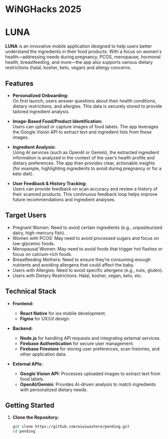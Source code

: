 # WiNGHacks 2025

# LUNA

**LUNA** is an innovative mobile application designed to help users better understand the ingredients in their food products. With a focus on women's health—addressing needs during pregnancy, PCOS, menopause, hormonal health, breastfeeding, and more—the app also supports various dietary restrictions (halal, kosher, keto, vegan) and allergy concerns.

## Features

- **Personalized Onboarding:**  
  On first launch, users answer questions about their health conditions, dietary restrictions, and allergies. This data is securely stored to provide tailored ingredient analysis.

- **Image-Based Food/Product Identification:**  
  Users can upload or capture images of food labels. The app leverages the Google Vision API to extract text and ingredient lists from these images.

- **Ingredient Analysis:**  
  Using AI services (such as OpenAI or Gemini), the extracted ingredient information is analyzed in the context of the user’s health profile and dietary preferences. The app then provides clear, actionable insights (for example, highlighting ingredients to avoid during pregnancy or for a keto diet).

- **User Feedback & History Tracking:**  
  Users can provide feedback on scan accuracy and review a history of their scanned products. This continuous feedback loop helps improve future recommendations and ingredient analyses.

## Target Users
- Pregnant Women: Need to avoid certain ingredients (e.g., unpasteurized dairy, high-mercury fish).
- Women with PCOS: May need to avoid processed sugars and focus on low-glycemic foods.
- Menopausal Women: May need to avoid foods that trigger hot flashes or focus on calcium-rich foods.
- Breastfeeding Mothers: Need to ensure they’re consuming enough nutrients and avoiding allergens that could affect the baby.
- Users with Allergies: Need to avoid specific allergens (e.g., nuts, gluten).
- Users with Dietary Restrictions: Halal, kosher, vegan, keto, etc.

## Technical Stack

- **Frontend:**  
  - **React Native** for ios mobile development.
  - **Figma** for UX/UI design.
  
- **Backend:**  
  - **Node.js** for handling API requests and integrating external services.
  - **Firebase Authentication** for secure user management.
  - **Firebase Firestore** for storing user preferences, scan histories, and other application data.

- **External APIs:**  
  - **Google Vision API:** Processes uploaded images to extract text from food labels.
  - **OpenAI/Gemini:** Provides AI-driven analysis to match ingredients with personalized dietary needs.

## Getting Started

1. **Clone the Repository:**
   ```bash
   git clone https://github.com/wiwiwashere/pending.git
   cd pending
